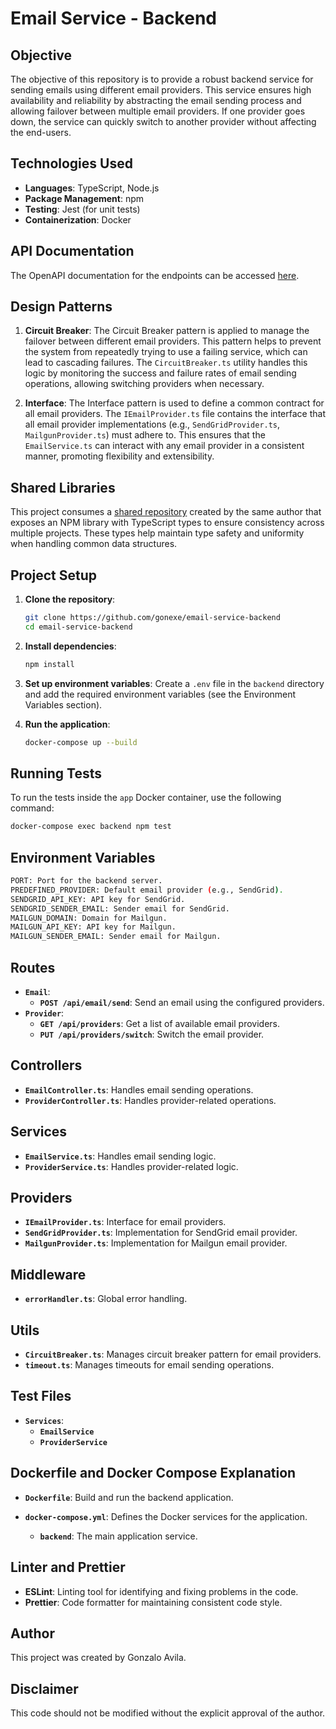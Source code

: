 # Email Service - Backend

## Objective

The objective of this repository is to provide a robust backend service for sending emails using different email
providers. This service ensures high availability and reliability by abstracting the email sending process and allowing
failover between multiple email providers. If one provider goes down, the service can quickly switch to another provider
without affecting the end-users.

## Technologies Used

- **Languages**: TypeScript, Node.js
- **Package Management**: npm
- **Testing**: Jest (for unit tests)
- **Containerization**: Docker

## API Documentation

The OpenAPI documentation for the endpoints can be
accessed [here](https://email-service-backend-e5cf2a6fc011.herokuapp.com/api-docs/).

## Design Patterns

1. **Circuit Breaker**: The Circuit Breaker pattern is applied to manage the failover between different email providers.
   This pattern helps to prevent the system from repeatedly trying to use a failing service, which can lead to cascading
   failures. The `CircuitBreaker.ts` utility handles this logic by monitoring the success and failure rates of email
   sending operations, allowing switching providers when necessary.


2. **Interface**: The Interface pattern is used to define a common contract for all email providers. The
   `IEmailProvider.ts`
   file contains the interface that all email provider implementations (e.g., `SendGridProvider.ts`,
   `MailgunProvider.ts`)
   must
   adhere to. This ensures that the `EmailService.ts` can interact with any email provider in a
   consistent manner, promoting flexibility and extensibility.

## Shared Libraries

This project consumes a [shared repository](https://github.com/gonexe/email-service-shared) created by the same author
that
exposes an NPM library with TypeScript types
to ensure consistency across multiple projects. These types help maintain type safety and uniformity when handling
common data structures.

## Project Setup

1. **Clone the repository**:
    ```sh
    git clone https://github.com/gonexe/email-service-backend
    cd email-service-backend
    ```

2. **Install dependencies**:
    ```sh
    npm install
    ```

3. **Set up environment variables**:
   Create a `.env` file in the `backend` directory and add the required environment variables (see the Environment
   Variables section).

4. **Run the application**:
    ```sh
    docker-compose up --build
    ```

## Running Tests

To run the tests inside the `app` Docker container, use the following command:

```sh
docker-compose exec backend npm test
```

## Environment Variables

```sh
PORT: Port for the backend server.
PREDEFINED_PROVIDER: Default email provider (e.g., SendGrid).
SENDGRID_API_KEY: API key for SendGrid.
SENDGRID_SENDER_EMAIL: Sender email for SendGrid.
MAILGUN_DOMAIN: Domain for Mailgun.
MAILGUN_API_KEY: API key for Mailgun.
MAILGUN_SENDER_EMAIL: Sender email for Mailgun.
```

## Routes

- **`Email`**:
    - **`POST /api/email/send`**: Send an email using the configured providers.
- **`Provider`**:
    - **`GET /api/providers`**: Get a list of available email providers.
    - **`PUT /api/providers/switch`**: Switch the email provider.

## Controllers

- **`EmailController.ts`**: Handles email sending operations.
- **`ProviderController.ts`**: Handles provider-related operations.

## Services

- **`EmailService.ts`**: Handles email sending logic.
- **`ProviderService.ts`**: Handles provider-related logic.

## Providers

- **`IEmailProvider.ts`**: Interface for email providers.
- **`SendGridProvider.ts`**: Implementation for SendGrid email provider.
- **`MailgunProvider.ts`**: Implementation for Mailgun email provider.

## Middleware

- **`errorHandler.ts`**: Global error handling.

## Utils

- **`CircuitBreaker.ts`**: Manages circuit breaker pattern for email providers.
- **`timeout.ts`**: Manages timeouts for email sending operations.

## Test Files

- **`Services`**:
    - **`EmailService`**
    - **`ProviderService`**

## Dockerfile and Docker Compose Explanation

- **`Dockerfile`**: Build and run the backend application.

- **`docker-compose.yml`**: Defines the Docker services for the application.
    - **`backend`**: The main application service.

## Linter and Prettier

- **ESLint**: Linting tool for identifying and fixing problems in the code.
- **Prettier**: Code formatter for maintaining consistent code style.

## Author

This project was created by Gonzalo Avila.

## Disclaimer

This code should not be modified without the explicit approval of the author.

